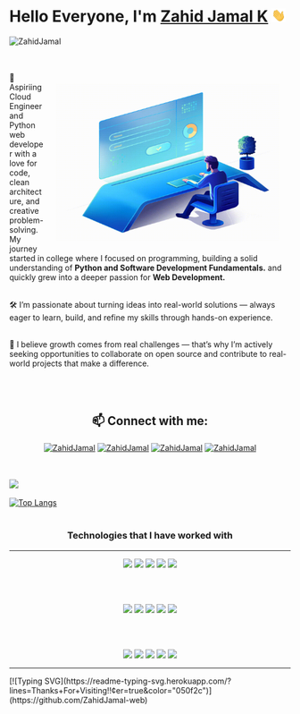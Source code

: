 <h1>Hello Everyone, I'm <a href="https://github.com/ZahidJamal-web/">Zahid Jamal K</a> <img  src="https://raw.githubusercontent.com/ABSphreak/ABSphreak/master/gifs/Hi.gif" width="25px"></h1>

<p align="left"> <img src="https://komarev.com/ghpvc/?username=ZahidJamal-web&label=Profile%20views&color=0e75b6&style=flat" alt="ZahidJamal" /> </p>
<br>

<br>
  <img align="right" style="margin: 20px 20px 20px 20px" alt="GIF" src="giffy.gif" width="400" height="280">
   👋 Aspiriing Cloud Engineer and Python web developer with a love for code, clean architecture, and creative problem-solving. My journey started in college where I focused on programming, building a solid understanding of <b>Python and Software Development Fundamentals.</b> and quickly grew into a deeper passion for <b>Web Development.</b><br><br>

🛠️ I’m passionate about turning ideas into real-world solutions — always eager to learn, build, and refine my skills through hands-on experience.<br><br>

🌱 I believe growth comes from real challenges — that’s why I’m actively seeking opportunities to collaborate on open source and contribute to real-world projects that make a difference.<br><br></div>
  <br><br>
<h2 align="center">📫 Connect with me:</h2>
<p align="center">
<a href="https://linkedin.com/in/zahid-jamal" target="blank"><img align="center" src="https://raw.githubusercontent.com/rahuldkjain/github-profile-readme-generator/master/src/images/icons/Social/linked-in-alt.svg" alt="ZahidJamal" height="30" width="40" /></a>
<a href="https://www.facebook.com/profile.php?id=100083401672251&mibextid=ZbWKwL" target="blank"><img align="center" src="https://raw.githubusercontent.com/rahuldkjain/github-profile-readme-generator/master/src/images/icons/Social/facebook.svg" alt="ZahidJamal" height="30" width="40" /></a>
<a href="https://instagram.com/zahi.djamal786" target="blank"><img align="center" src="https://raw.githubusercontent.com/rahuldkjain/github-profile-readme-generator/master/src/images/icons/Social/instagram.svg" alt="ZahidJamal" height="30" width="40" /></a>
<a href="https://www.youtube.com/@Zahidjamal4027" target="blank"><img align="center" src="https://raw.githubusercontent.com/rahuldkjain/github-profile-readme-generator/master/src/images/icons/Social/youtube.svg" alt="ZahidJamal" height="30" width="40" /></a>
</p>
<br><br>
<img src = "https://github-readme-stats.vercel.app/api?username=ZahidJamal-web&show_icons=true&theme=dark" width = 500>

[![Top Langs](https://github-readme-stats.vercel.app/api/top-langs/?username=ZahidJamal-web&theme=dark)](https://github.com/ZahidJamal-web/github-readme-stats)
<br><br>
<h3 align="center">Technologies that I have worked with</h3>
<hr>

<p align="center">
<img src="https://img.shields.io/badge/python%20-%234b8bbe.svg?&style=for-the-badge&logo=python&logoColor=white" />
<img src="https://img.shields.io/badge/c%20-%230080ff.svg?&style=for-the-badge&logo=c&logoColor=white" />
<img src="https://img.shields.io/badge/HTML-%23E34F26.svg?&style=for-the-badge&logo=html5&logoColor=white" />
<img src="https://img.shields.io/badge/CSS-%231572B6.svg?&style=for-the-badge&logo=css3&logoColor=white" />
<img src="https://img.shields.io/badge/javascript%20-%23323330.svg?&style=for-the-badge&logo=javascript&logoColor=%23F7DF1E" />
</p>
<br>
<br>

<p align="center">
<img src="https://img.shields.io/badge/azure-%230072C6.svg?style=for-the-badge&logo=microsoftazure&logoColor=white" />
<img src="https://img.shields.io/badge/devops-%23007ACC.svg?&style=for-the-badge&logo=devops&logoColor=white" />
<img src="https://img.shields.io/badge/docker%20-%230db7ed.svg?&style=for-the-badge&logo=docker&logoColor=white"/>
<img src="https://img.shields.io/badge/django%20-%23092e20.svg?&style=for-the-badge&logo=django&logoColor=white" />
<img src="https://img.shields.io/badge/bootstrap-%237952b3.svg?&style=for-the-badge&logo=bootstrap&logoColor=white" />
</p>
<br>
<br>

<p align="center">
<img src="https://img.shields.io/badge/Linux-FCC624?style=for-the-badge&logo=linux&logoColor=black" />
<img src="https://img.shields.io/badge/mongodb-%234ea94b.svg?&style=for-the-badge&logo=mongodb&logoColor=white" />
<img src="https://img.shields.io/badge/SQL-%230074C1.svg?&style=for-the-badge&logo=postgresql&logoColor=white" />
<img src="https://img.shields.io/badge/git%20-%23F05033.svg?&style=for-the-badge&logo=git&logoColor=white" />
<img src="https://img.shields.io/badge/github%20-%23121011.svg?&style=for-the-badge&logo=github&logoColor=white" />
</p>
<hr>
[![Typing SVG](https://readme-typing-svg.herokuapp.com/?lines=Thanks+For+Visiting!!&center=true&color="050f2c")](https://github.com/ZahidJamal-web)
